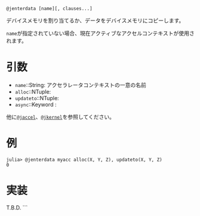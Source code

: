 ```
@jenterdata [name][, clauses...]
```

デバイスメモリを割り当てるか、データをデバイスメモリにコピーします。

`name`が指定されていない場合、現在アクティブなアクセルコンテキストが使用されます。

# 引数

  * `name`::String: アクセラレータコンテキストの一意の名前
  * `alloc`::NTuple:
  * `updateto`::NTuple:
  * `async`::Keyword :

他に[`@jaccel`](@jaccel)、[`@jkernel`](@jkernel)を参照してください。

# 例

```julia-repl
julia> @jenterdata myacc alloc(X, Y, Z), updateto(X, Y, Z)
0
```

# 実装

T.B.D. ```
